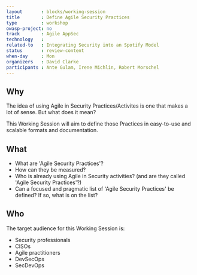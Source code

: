 ```yaml
---
layout       : blocks/working-session
title        : Define Agile Security Practices
type         : workshop
owasp-project: no
track        : Agile AppSec
technology   :
related-to   : Integrating Security into an Spotify Model
status       : review-content
when-day     : Mon
organizers   : David Clarke
participants : Ante Gulam, Irene Michlin, Robert Morschel
---
```


## Why

The idea of using Agile in Security Practices/Activites is one that makes a lot of sense. But what does it mean?

This Working Session will aim to define those Practices in easy-to-use and scalable formats and documentation.

## What

 - What are 'Agile Security Practices'?
 - How can they be measured?
 - Who is already using Agile in Security activities? (and are they called 'Agile Security Practices'?)
 - Can a focused and pragmatic list of 'Agile Security Practices' be defined? If so, what is on the list?

## Who

The target audience for this Working Session is:

- Security professionals
- CISOs
- Agile practitioners
- DevSecOps
- SecDevOps
